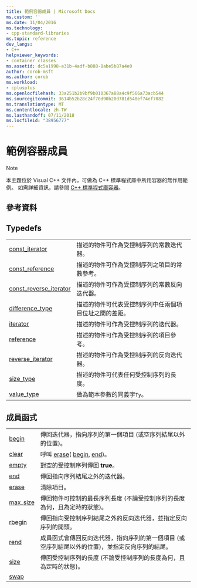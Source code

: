 ```yaml
---
title: 範例容器成員 | Microsoft Docs
ms.custom: ''
ms.date: 11/04/2016
ms.technology:
- cpp-standard-libraries
ms.topic: reference
dev_langs:
- C++
helpviewer_keywords:
- container classes
ms.assetid: dc5a1998-a31b-4adf-b888-8abe5b87a4e0
author: corob-msft
ms.author: corob
ms.workload:
- cplusplus
ms.openlocfilehash: 33a251b2b9bf9b010367a88a4c9f566a73acb544
ms.sourcegitcommit: 3614b52b28c24f70d90b20d781d548ef74ef7082
ms.translationtype: MT
ms.contentlocale: zh-TW
ms.lasthandoff: 07/11/2018
ms.locfileid: "38956777"
---
```

# <a name="sample-container-members"></a>範例容器成員

> [!NOTE]
> 本主題位於 Visual C++ 文件內，可做為 C++ 標準程式庫中所用容器的無作用範例。 如需詳細資訊，請參閱 [C++ 標準程式庫容器](../standard-library/stl-containers.md)。

## <a name="reference"></a>參考資料

## <a name="typedefs"></a>Typedefs

|||
|-|-|
|[const_iterator](../standard-library/container-class-const-iterator.md)|描述的物件可作為受控制序列的常數迭代器。|
|[const_reference](../standard-library/container-class-const-reference.md)|描述的物件可作為受控制序列之項目的常數參考。|
|[const_reverse_iterator](../standard-library/container-class-const-reverse-iterator.md)|描述的物件可作為受控制序列的常數反向迭代器。|
|[difference_type](../standard-library/container-class-difference-type.md)|描述的物件可代表受控制序列中任兩個項目位址之間的差距。|
|[iterator](../standard-library/container-class-iterator.md)|描述的物件可作為受控制序列的迭代器。|
|[reference](../standard-library/container-class-reference.md)|描述的物件可作為受控制序列的項目參考。|
|[reverse_iterator](../standard-library/container-class-reverse-iterator.md)|描述的物件可作為受控制序列的反向迭代器。|
|[size_type](../standard-library/container-class-size-type.md)|描述的物件可代表任何受控制序列的長度。|
|[value_type](../standard-library/container-class-value-type.md)|做為範本參數的同義字`Ty`。|

## <a name="member-functions"></a>成員函式

|||
|-|-|
|[begin](../standard-library/container-class-begin.md)|傳回迭代器，指向序列的第一個項目 (或空序列結尾以外的位置)。|
|[clear](../standard-library/container-class-clear.md)|呼叫 [erase](../standard-library/container-class-erase.md)( [begin](../standard-library/container-class-begin.md), [end](../standard-library/container-class-end.md))。|
|[empty](../standard-library/container-class-empty.md)|對空的受控制序列傳回 **true**。|
|[end](../standard-library/container-class-end.md)|傳回指向序列結尾之外的迭代器。|
|[erase](../standard-library/container-class-erase.md)|清除項目。|
|[max_size](../standard-library/container-class-max-size.md)|傳回物件可控制的最長序列長度 (不論受控制序列的長度為何，且為定時的狀態)。|
|[rbegin](../standard-library/container-class-rbegin.md)|傳回指向受控制序列結尾之外的反向迭代器，並指定反向序列的開頭。|
|[rend](../standard-library/container-class-rend.md)|成員函式會傳回反向迭代器，指向序列的第一個項目 (或空序列結尾以外的位置)，並指定反向序列的結尾。|
|[size](../standard-library/container-class-size.md)|傳回受控制序列的長度 (不論受控制序列的長度為何，且為定時的狀態)。|
|[swap](../standard-library/container-class-swap.md)

